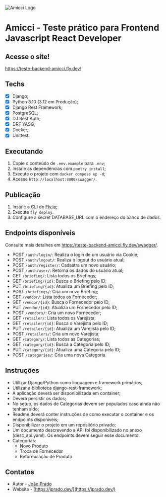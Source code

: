 <img src="https://images.sympla.com.br/62f50b75e7404.png" alt="Amicci Logo"></img>

# Amicci - Teste prático para Frontend Javascript React Developer

## Acesse o site!

https://teste-backend-amicci.fly.dev/

## Techs

- [x] Django;
- [x] Python 3.10 (3.12 em Produção);
- [x] Django Rest Framework;
- [x] PostgreSQL;
- [x] DJ Rest Auth;
- [x] DRF YASG;
- [x] Docker;
- [x] Unittest.

## Executando

1. Copie o conteúdo de `.env.example` para `.env`;
2. Instale as dependências com `poetry install`;
3. Execute o projeto com `docker compose up -d`;
4. Acesse `http://localhost:8000/swagger/`.

## Publicação

1. Instale a CLI do [Fly.io](https://fly.io/docs/hands-on/install-flyctl/);
2. Execute `fly deploy`.
3. Configure a secret DATABASE_URL com o endereço do banco de dados.

## Endpoints disponíveis

Consulte mais detalhes em https://teste-backend-amicci.fly.dev/swagger/.

* POST `/auth/login/`: Realiza o login de um usuário via Cookie;
* POST `/auth/logout/`: Realiza o logout do usuário atual;
* POST `/auth/register/`: Cadastra um novo usuário;
* POST `/auth/user/`: Retorna os dados do usuário atual;
* GET `/briefing/`: Lista todos os Briefings;
* GET `/briefing/{id}`: Busca o Briefing pelo ID;
* PUT `/briefing/{id}`: Atualiza um Briefing pelo ID;
* POST `/briefings/`: Cria um novo Briefing;
* GET `/vendor/`: Lista todos os Fornecedor;
* GET `/vendor/{id}`: Busca o Fornecedor pelo ID;
* PUT `/vendor/{id}`: Atualiza um Fornecedor pelo ID;
* POST `/vendors/`: Cria um novo Fornecedor;
* GET `/retailer/`: Lista todos os Varejista;
* GET `/retailer/{id}`: Busca o Varejista pelo ID;
* PUT `/retailer/{id}`: Atualiza um Varejista pelo ID;
* POST `/retailers/`: Cria um novo Varejista;
* GET `/category/`: Lista todos as Categorias;
* GET `/category/{id}`: Busca a Categoria pelo ID;
* PUT `/category/{id}`: Atualiza uma Categoria pelo ID;
* POST `/categories/`: Cria uma nova Categoria.

## Instruções

* Utilizar Django/Python como linguagem e framework primários;
* Utilizar a biblioteca django-rest-framework;
* A aplicação deverá ser disponibilizada em container;
* Deverá persistir os dados;
* No setup, os dados de Categorias devem ser populados caso ainda não tenham sido;
* Readme deverá conter instruções de como executar o container e os endpoints disponíveis;
* Disponibilizar o projeto em um repositório privado;
* Um documento descrevendo a API foi disponibilizado no anexo (desc_api.yaml). Os endpoints devem seguir esse documento.
* Categorias:
    - Novo Produto
    - Troca de Fornecedor
    - Reformulação de Produto

## Contatos

- Autor - [João Prado](https://www.linkedin.com/in/jppradoleal/)
- Website - [https://jprado.dev/](https://jprado.dev/)
